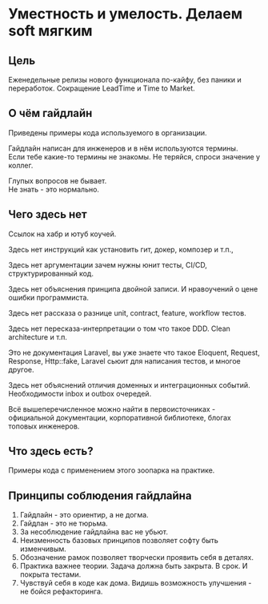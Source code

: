 # Уместность и умелость. Делаем soft мягким

## Цель

Еженедельные релизы нового функционала по-кайфу, без паники и переработок.
Сокращение LeadTime и Time to Market.

## О чём гайдлайн

Приведены примеры кода используемого в организации.

Гайдлайн написан для инженеров и в нём используются термины.   
Если тебе какие-то термины не знакомы.
Не теряйся, спроси значение у коллег.

Глупых вопросов не бывает.  
Не знать - это нормально.


## Чего здесь нет

Ссылок на хабр и ютуб коучей.

Здесь нет инструкций как установить гит, докер, композер и т.п.,

Здесь нет аргументации зачем нужны юнит тесты, CI/CD, структурированный код. 

Здесь нет объяснения принципа двойной записи. И нравоучений о цене ошибки программиста.

Здесь нет рассказа о разнице unit, contract, feature, workflow тестов.

Здесь нет пересказа-интерпретации о том что такое DDD. Clean architecture и т.п. 

Это не документация Laravel, вы уже знаете что такое Eloquent, Request, Response, Http::fake, Laravel сьюит для написания тестов,  и многое другое. 

Здесь нет объяснений отличия доменных и интеграционных событий. Необходимости inbox и outbox очередей.

Всё вышеперечисленное можно найти в первоисточниках - официальной документации, корпоративной библиотеке, блогах топовых инженеров.

## Что здесь есть?

Примеры кода с применением этого зоопарка на практике. 
 

## Принципы соблюдения гайдлайна

1. Гайдлайн - это ориентир, а не догма.
2. Гайдлан - это не тюрьма.
3. За несоблюдение гайдлайна вас не убьют.
4. Неизменность базовых принципов позволяет софту быть изменчивым.
5. Обозначение рамок позволяет творчески проявить себя в деталях. 
6. Практика важнее теории. Задача должна быть закрыта. В срок. И покрыта тестами. 
7. Чувствуй себя в коде как дома. Видишь возможность улучшения - не бойся рефакторинга.   